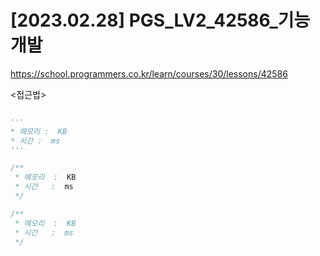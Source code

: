 #   [2023.02.28] PGS_LV2_42586_기능개발
https://school.programmers.co.kr/learn/courses/30/lessons/42586

<접근법>

```

```




```python
'''
* 메모리 :  KB
* 시간 :  ms
'''


```




```java
/**
 * 메모리  :  KB
 * 시간   :  ms
 */


```



```js
/**
 * 메모리  :  KB
 * 시간   :  ms
 */


```

